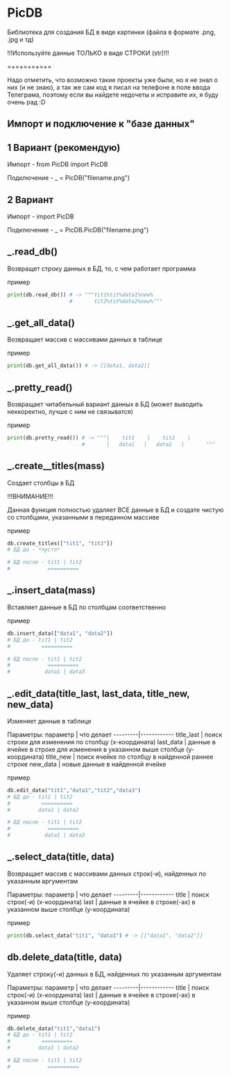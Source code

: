 # PicDB
Библиотека для создания БД в виде картинки (файла в формате .png, .jpg и тд)

!!!Используйте данные ТОЛЬКО в виде СТРОКИ (str)!!!

=+=+=+=+=+=

Надо отметить, что возможно такие проекты уже были, но я не знал о них (и не знаю), а так же сам код я писал на телефоне в поле ввода Телеграма, поэтому если вы найдете недочеты и исправите их, я буду очень рад :D

## Импорт и подключение к "базе данных"
## 1 Вариант (рекомендую)

Импорт - from PicDB import PicDB 

Подключение - _ = PicDB("filename.png")

## 2 Вариант

Импорт - import PicDB 

Подключение - _ = PicDB.PicDB("filename.png")

## _.read_db()
Возвращет строку данных в БД, то, с чем работает программа

пример
```python
print(db.read_db()) # -> """tit1%tit%data1%new%
                    #       tit2%tit%data2%new%"""
```

## _.get_all_data()
Возвращает массив с массивами данных в таблице

пример 
```python
print(db.get_all_data()) # -> [[data1, data2]]
```

## _.pretty_read()
Возвращает читабельный вариант данных в БД (может выводить неккоректно, лучше с ним не связыватся)

пример 
```python
print(db.pretty_read()) # -> """|    tit1    |    tit2    |
                        #       |   data1   |   data2   |       """
```

## _.create__titles(mass)
Создает столбцы в БД

!!!ВНИМАНИЕ!!!

Данная функция полностью удаляет ВСЕ данные в БД и создате чистую со столбцами, указанными в переданном массиве

пример
```python
db.create_titles(["tit1", "tit2"])
# БД до - *пусто*

# БД после - tit1 | tit2
#            ==========
```

## _.insert_data(mass)
Вставляет данные в БД по столбцам соответственно

пример 
```python
db.insert_data(["data1", "data2"])
# БД до - tit1 | tit2
#          ==========

# БД после - tit1 | tit2
#            ==========
#           data1 | data3
```

##  _.edit_data(title_last, last_data, title_new, new_data)
Изменяет данные в таблице

Параметры:
параметр | что делает
---------|------------
title_last | поиск строки для изменения по столбцу (x-координата)
last_data | данные в ячейке в строке для изменения в указанном выше столбце (y-координата)
title_new | поиск ячейке по столбцу в найденной раннее строке
new_data | новые данные в найденной ячейке

пример
```python 
db.edit_data("tit1","data1","tit2","data3")
# БД до - tit1 | tit2
#          ==========
#         data1 | data2

# БД после - tit1 | tit2
#            ==========
#           data1 | data3

```

## _.select_data(title, data)
Возвращает массив с массивами данных строк(-и), найденных по указанным аргументам

Параметры:
параметр | что делает
---------|------------
title | поиск строк(-и) (x-координата)
last | данные в ячейке в строке(-ах) в указанном выше столбце (y-координата)

пример
```python
print(db.select_data("tit1", "data1") # -> [["data1", "data2"]]
```

## db.delete_data(title, data)
Удаляет строку(-и) данных в БД, найденных по указанным аргументам

Параметры:
параметр | что делает
---------|------------
title | поиск строк(-и) (x-координата)
last | данные в ячейке в строке(-ах) в указанном выше столбце (y-координата)

пример
```python 
db.delete_data("tit1","data1")
# БД до - tit1 | tit2
#          ==========
#         data1 | data2

# БД после - tit1 | tit2
#            ==========

```
